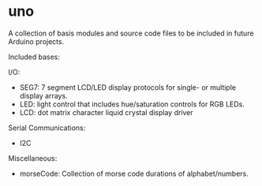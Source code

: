 # uno
A collection of basis modules and source code files to be included in future Arduino projects.

Included bases:

I/O:
  - SEG7: 7 segment LCD/LED display protocols for single- or multiple display arrays.
  - LED: light control that includes hue/saturation controls for RGB LEDs.
  - LCD: dot matrix character liquid crystal display driver
 
 Serial Communications:
  - I2C

Miscellaneous:
  - morseCode: Collection of morse code durations of alphabet/numbers.
